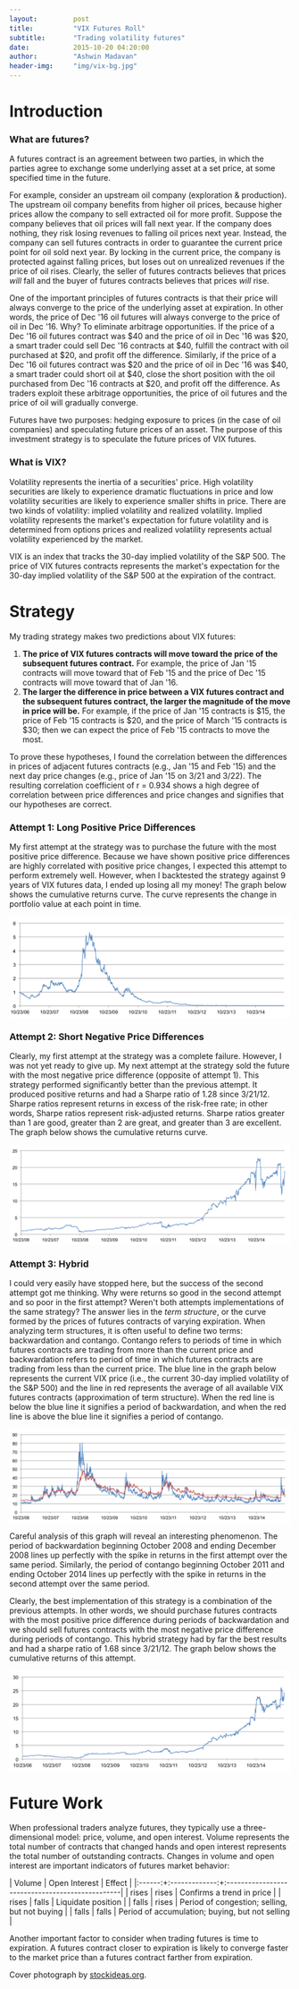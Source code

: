 ```yaml
---
layout:         post
title:          "VIX Futures Roll"
subtitle:       "Trading volatility futures"
date:           2015-10-20 04:20:00
author:         "Ashwin Madavan"
header-img:     "img/vix-bg.jpg"
---
```


# Introduction

### What are futures?
A futures contract is an agreement between two parties, in which the parties agree to exchange some underlying asset at a set price, at some specified time in the future.

For example, consider an upstream oil company (exploration & production). The upstream oil company benefits from higher oil prices, because higher prices allow the company to sell extracted oil for more profit. Suppose the company believes that oil prices will fall next year. If the company does nothing, they risk losing revenues to falling oil prices next year. Instead, the company can sell futures contracts in order to guarantee the current price point for oil sold next year. By locking in the current price, the company is protected against falling prices, but loses out on unrealized revenues if the price of oil rises. Clearly, the seller of futures contracts believes that prices *will* fall and the buyer of futures contracts believes that prices *will* rise. 

One of the important principles of futures contracts is that their price will always converge to the price of the underlying asset at expiration. In other words, the price of Dec '16 oil futures will always converge to the price of oil in Dec '16. Why? To eliminate arbitrage opportunities. If the price of a Dec '16 oil futures contract was $40 and the price of oil in Dec '16 was $20, a smart trader could sell Dec '16 contracts at $40, fulfill the contract with oil purchased at $20, and profit off the difference. Similarly, if the price of a Dec '16 oil futures contract was $20 and the price of oil in Dec '16 was $40, a smart trader could short oil at $40, close the short position with the oil purchased from Dec '16 contracts at $20, and profit off the difference. As traders exploit these arbitrage opportunities, the price of oil futures and the price of oil will gradually converge. 

Futures have two purposes: hedging exposure to prices (in the case of oil companies) and speculating future prices of an asset. The purpose of this investment strategy is to speculate the future prices of VIX futures.

### What is VIX?
Volatility represents the inertia of a securities' price. High volatility securities are likely to experience dramatic fluctuations in price and low volatility securities are likely to experience smaller shifts in price. There are two kinds of volatility: implied volatility and realized volatility. Implied volatility represents the market's expectation for future volatility and is determined from options prices and realized volatility represents actual volatility experienced by the market.

VIX is an index that tracks the 30-day implied volatility of the S&P 500. The price of VIX futures contracts represents the market's expectation for the 30-day implied volatility of the S&P 500 at the expiration of the contract.

# Strategy
My trading strategy makes two predictions about VIX futures:

1. **The price of VIX futures contracts will move toward the price of the subsequent futures contract.** For example, the price of Jan '15 contracts will move toward that of Feb '15 and the price of Dec '15 contracts will move toward that of Jan '16. 
2. **The larger the difference in price between a VIX futures contract and the subsequent futures contract, the larger the magnitude of the move in price will be.** For example, if the price of Jan '15 contracts is $15, the price of Feb '15 contracts is $20, and the price of March '15 contracts is $30; then we can expect the price of Feb '15 contracts to move the most.

To prove these hypotheses, I found the correlation between the differences in prices of adjacent futures contracts (e.g., Jan '15 and Feb '15) and the next day price changes (e.g., price of Jan '15 on 3/21 and 3/22). The resulting correlation coefficient of r = 0.934 shows a high degree of correlation between price differences and price changes and signifies that our hypotheses are correct.

### Attempt 1: Long Positive Price Differences
My first attempt at the strategy was to purchase the future with the most positive price difference. Because we have shown positive price differences are highly correlated with positive price changes, I expected this attempt to perform extremely well. However, when I backtested the strategy against 9 years of VIX futures data, I ended up losing all my money! The graph below shows the cumulative returns curve. The curve represents the change in portfolio value at each point in time.

<img align="center" style="margin: 0 auto; display: block;" src="/img/vix-a1.png">

### Attempt 2: Short Negative Price Differences
Clearly, my first attempt at the strategy was a complete failure. However, I was not yet ready to give up. My next attempt at the strategy sold the future with the most negative price difference (opposite of attempt 1). This strategy performed significantly better than the previous attempt. It produced positive returns and had a Sharpe ratio of 1.28 since 3/21/12. Sharpe ratios represent returns in excess of the risk-free rate; in other words, Sharpe ratios represent risk-adjusted returns. Sharpe ratios greater than 1 are good, greater than 2 are great, and greater than 3 are excellent. The graph below shows the cumulative returns curve.

<img align="center" style="margin: 0 auto; display: block;" src="/img/vix-a2.png">

### Attempt 3: Hybrid
I could very easily have stopped here, but the success of the second attempt got me thinking. Why were returns so good in the second attempt and so poor in the first attempt? Weren't both attempts implementations of the same strategy? The answer lies in the *term structure*, or the curve formed by the prices of futures contracts of varying expiration. When analyzing term structures, it is often useful to define two terms: backwardation and contango. Contango refers to periods of time in which futures contracts are trading from more than the current price and backwardation refers to period of time in which futures contracts are trading from less than the current price. The blue line in the graph below represents the current VIX price (i.e., the current 30-day implied volatility of the S&P 500) and the line in red represents the average of all available VIX futures contracts (approximation of term structure). When the red line is below the blue line it signifies a period of backwardation, and when the red line is above the blue line it signifies a period of contango.

<img align="center" style="margin: 0 auto; display: block;" src="/img/vix-a3.png">

Careful analysis of this graph will reveal an interesting phenomenon. The period of backwardation beginning October 2008 and ending December 2008 lines up perfectly with the spike in returns in the first attempt over the same period. Similarly, the period of contango beginning October 2011 and ending October 2014 lines up perfectly with the spike in returns in the second attempt over the same period.

Clearly, the best implementation of this strategy is a combination of the previous attempts. In other words, we should purchase futures contracts with the most positive price difference during periods of backwardation and we should sell futures contracts with the most negative price difference during periods of contango. This hybrid strategy had by far the best results and had a sharpe ratio of 1.68 since 3/21/12. The graph below shows the cumulative returns of this attempt.

<img align="center" style="margin: 0 auto; display: block;" src="/img/vix-a4.png">

# Future Work
When professional traders analyze futures, they typically use a three-dimensional model: price, volume, and open interest. Volume represents the total number of contracts that changed hands and open interest represents the total number of outstanding contracts. Changes in volume and open interest are important indicators of futures market behavior:

| Volume | Open Interest | Effect										   |
|:------:+:-------------:+:------------------------------------------------|
| rises	 | rises		 | Confirms a trend in price				   	   |
| rises  | falls		 | Liquidate position							   |
| falls	 | rises		 | Period of congestion; selling, but not buying   |
| falls	 | falls		 | Period of accumulation; buying, but not selling |

Another important factor to consider when trading futures is time to expiration. A futures contract closer to expiration is likely to converge faster to the market price than a futures contract farther from expiration.

Cover photograph by [stockideas.org](http://www.stockideas.org/wp-content/uploads/2014/01/stocks-ranked-by-volatility.jpg).
